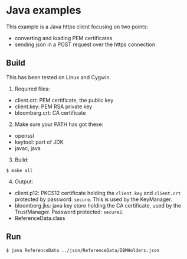 # Java examples

This example is a Java https client focusing on two points:
  * converting and loading PEM certificates
  * sending json in a POST request over the https connection

## Build

This has been tested on Linux and Cygwin.

1. Required files:
  * client.crt: PEM certificate, the public key
  * client.key: PEM RSA private key
  * bloomberg.crt: CA certificate

2. Make sure your PATH has got these:
  * openssl
  * keytool: part of JDK
  * javac, java

3. Build:

```
$ make all
```
4. Output:
  * client.p12: PKCS12 certificate holding the `client.key` and `client.crt`
protected by password: `secure`. This is used by the KeyManager.
  * bloomberg.jks: java key store holding the CA certificate, used by the
TrustManager. Password protected: `secure2`.
  * ReferenceData.class

## Run

```
$ java ReferenceData ../json/ReferenceData/IBMHolders.json
```

